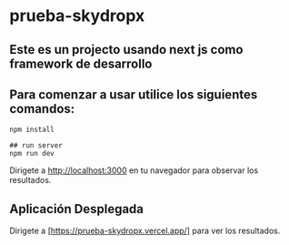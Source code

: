 # prueba-skydropx

## Este es un projecto usando next js como framework de desarrollo

## Para comenzar a usar utilice los siguientes comandos: 

``` 
npm install

## run server
npm run dev
```

Dirigete a [http://localhost:3000](http://localhost:3000) en tu navegador para observar los resultados.

## Aplicación Desplegada

Dirigete a [https://prueba-skydropx.vercel.app/] para ver los resultados.
